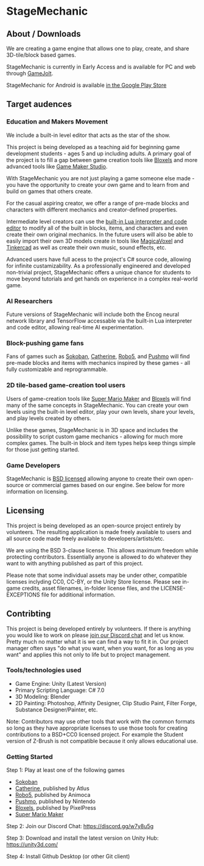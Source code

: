 # StageMechanic

## About / Downloads

We are creating a game engine that allows one to play, create, and share 3D-tile/block based games.

StageMechanic is currently in Early Access and is available for PC and web through [GameJolt](https://gamejolt.com/games/StageMechanic/357305).

StageMechanic for Android is available [in the Google Play Store](https://play.google.com/store/apps/developer?id=You%27re+Perfect+Studio)


## Target audences

### Education and Makers Movement

We include a built-in level editor that acts as the star of the show.

This project is being developed as a teaching aid for beginning game development students - ages 5 and up including adults. A primary goal of the project is to fill a gap between game creation tools like [Bloxels](http://edu.bloxelsbuilder.com/) and more advanced tools like [Game Maker Studio](https://www.yoyogames.com/gamemaker). 

With StageMechanic you are not just playing a game someone else made - you have the opportunity to create your own game and to learn from and build on games that others create.

For the casual aspiring creator, we offer a range of pre-made blocks and characters with different mechanics and creator-defined properties.

Intermediate level creators can use the [built-in Lua interpreter and code editor](https://www.youtube.com/watch?v=FvleCxA1DH8&list=PLANow1r53Tu5EiuWOlDKUoO6J7Ul8WRAf) to modify all of the built in blocks, items, and characters and even create their own original mechanics. In the future users will also be able to easily import their own 3D models create in tools like [MagicaVoxel](https://ephtracy.github.io/) and [Tinkercad](https://www.tinkercad.com/#/) as well as create their own music, sound effects, etc.

Advanced users have full acess to the project's C# source code, allowing for infinite custamizability. As a professionally engineered and developed non-trivial project, StageMechanic offers a unique chance for students to move beyond tutorials and get hands on experience in a complex real-world game.

### AI Researchers

Future versions of StageMechanic will include both the Encog neural network library and TensorFlow accessable via the built-in Lua interpreter and code editor, allowing real-time AI experimentation.

### Block-pushing game fans

Fans of games such as [Sokoban](https://en.wikipedia.org/wiki/Sokoban), [Catherine](http://catherinethegame.com/fullbody/home.html), [Robo5](https://play.google.com/store/apps/details?id=com.animoca.google.robo5&hl=en_US), and [Pushmo](https://www.nintendo.com/games/detail/pushmo-3ds) will find pre-made blocks and items with mechanics inspired by these games - all fully customizable and reprogrammable. 

### 2D tile-based game-creation tool users

Users of game-creation tools like [Super Mario Maker](http://supermariomaker.nintendo.com/) and [Bloxels](http://edu.bloxelsbuilder.com/) will find many of the same concepts in StageMechanic. You can create your own levels using the built-in level editor, play your own levels, share your levels, and play levels created by others.

Unlike these games, StageMechanic is in 3D space and includes the possibility to script custom game mechanics - allowing for much more complex games. The built-in block and item types helps keep things simple for those just getting started.

### Game Developers

StageMechanic is [BSD licensed](https://opensource.org/licenses/BSD-3-Clause) allowing anyone to create their own open-source or commercial games based on our engine. See below for more information on licensing. 

## Licensing

This project is being developed as an open-source project entirely by volunteers. The resulting application is made freely available to users and all source code made freely available to developers/artists/etc.

We are using the BSD 3-clause license. This allows maximum freedom while protecting contributors. Essentially anyone is allowed to do whatever they want to with anything published as part of this project. 

Please note that some individual assets may be under other, compatible licenses inclyding CC0, CC-BY, or the Unity Store license. Please see in-game credits, asset filenames, in-folder license files, and the LICENSE-EXCEPTIONS file for additional information.

## Contribting

This project is being developed entirely by volunteers. If there is anything you would like to work on please [join our Discord chat](https://discord.gg/TBU4MyE) and let us know. Pretty much no matter what it is we can find a way to fit it in. Our project manager often says "do what you want, when you want, for as long as you want" and applies this not only to life but to project management.

### Tools/technologies used

* Game Engine: Unity (Latest Version)
* Primary Scripting Language: C# 7.0
* 3D Modeling: Blender
* 2D Painting: Photoshop, Affinity Designer, Clip Studio Paint, Filter Forge, Substance Designer/Painter, etc.

Note: Contributors may use other tools that work with the common formats so long as they have appropriate licenses to use those tools for creating contributions to a BSD+CC0 licensed project. For example the Student version of Z-Brush is not compatible because it only allows educational use.

### Getting Started

Step 1: Play at least one of the following games
* [Sokoban](https://en.wikipedia.org/wiki/Sokoban)
* [Catherine](http://catherine.wikia.com/wiki/Catherine_Wiki), published by Atlus
* [Robo5](https://play.google.com/store/apps/details?id=com.animoca.google.robo5&hl=en), published by Animoca
* [Pushmo](https://www.nintendo.com/games/detail/pushmo-3ds), published by Nintendo
* [Bloxels](https://www.bloxelsbuilder.com/), published by PixelPress
* [Super Mario Maker](http://supermariomaker.nintendo.com/)

Step 2: Join our Discord Chat: https://discord.gg/w7y8u5g

Step 3: Download and install the latest version on Unity Hub: https://unity3d.com/

Step 4: Install Github Desktop (or other Git client)